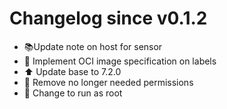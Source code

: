# Changelog since v0.1.2
- 📚Update note on host for sensor 
- 🔨 Implement OCI image specification on labels 
- ⬆ Update base to 7.2.0 
- 🔨 Remove no longer needed permissions 
- 🔨 Change to run as root 
